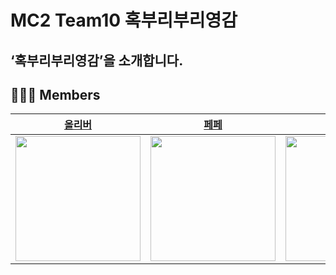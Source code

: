 
# MC2 Team10 혹부리부리영감

## ‘혹부리부리영감’을 소개합니다.

## 👨‍👩‍👧 Members




|[올리버](https://github.com/oliver-or-not)|[페페](https://github.com/unboxing96)|[로이스](https://github.com/Jin-s-work)|[가온](https://github.com/xnoag)|[유빈](https://github.com/up-ub)| [수](https://github.com/juungsoolee)|
|:------:|:------:|:------:|:------:|:------:|:------:|
|<img width=200px src="https://user-images.githubusercontent.com/61958748/236503796-c1443da4-61af-4c6a-b186-3e6e9b453882.png"/>|<img width=200px src="https://user-images.githubusercontent.com/61958748/236503835-2ed473d0-47c4-4396-ad63-5a93fa85aef4.png"/>|<img width=200px src="https://user-images.githubusercontent.com/61958748/236504015-91e71fa1-0ee3-4131-9d93-880ba26771bf.png"/>|<img width=200px src="https://user-images.githubusercontent.com/61958748/236503844-3b05cea1-4b36-4398-b05b-9d0241e691a7.png"/>|<img width=200px src="https://user-images.githubusercontent.com/61958748/236503852-bb2f91a5-1940-485f-a55b-f0d8250446cb.png"/>|<img width=200px src="https://user-images.githubusercontent.com/61958748/236503812-9a58c5d6-eb50-435e-a48a-751e23df8656.png"/>|

